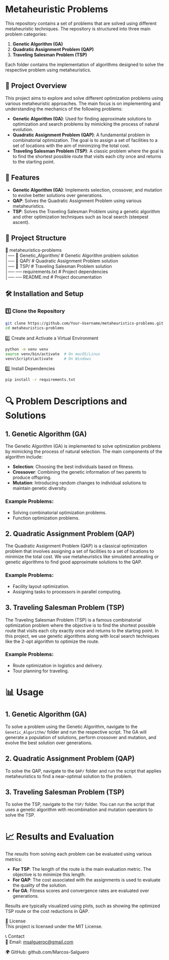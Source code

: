 # Metaheuristic Problems

This repository contains a set of problems that are solved using different metaheuristic techniques. The repository is structured into three main problem categories:

1. **Genetic Algorithm (GA)**
2. **Quadratic Assignment Problem (QAP)**
3. **Traveling Salesman Problem (TSP)**

Each folder contains the implementation of algorithms designed to solve the respective problem using metaheuristics.

## 📌 Project Overview  

This project aims to explore and solve different optimization problems using various metaheuristic approaches. The main focus is on implementing and understanding the mechanics of the following problems:

- **Genetic Algorithm (GA)**: Used for finding approximate solutions to optimization and search problems by mimicking the process of natural evolution.
- **Quadratic Assignment Problem (QAP)**: A fundamental problem in combinatorial optimization. The goal is to assign a set of facilities to a set of locations with the aim of minimizing the total cost.
- **Traveling Salesman Problem (TSP)**: A classic problem where the goal is to find the shortest possible route that visits each city once and returns to the starting point.

## 🚀 Features  

- **Genetic Algorithm (GA)**: Implements selection, crossover, and mutation to evolve better solutions over generations.
- **QAP**: Solves the Quadratic Assignment Problem using various metaheuristics.
- **TSP**: Solves the Traveling Salesman Problem using a genetic algorithm and other optimization techniques such as local search (steepest ascent).

## 📂 Project Structure  

📁 metaheuristics-problems  
│── 📂 Genetic_Algorithm/      # Genetic Algorithm problem solution  
│── 📂 QAP/                    # Quadratic Assignment Problem solution  
│── 📂 TSP/                    # Traveling Salesman Problem solution  
│── ── requirements.txt        # Project dependencies  
│── ── README.md               # Project documentation  

## 🛠️ Installation and Setup  

### 1️⃣ Clone the Repository  

```bash  
git clone https://github.com/Your-Username/metaheuristics-problems.git  
cd metaheuristics-problems
```

2️⃣ Create and Activate a Virtual Environment
```bash
python -m venv venv  
source venv/bin/activate  # On macOS/Linux  
venv\Scripts\activate     # On Windows
```

3️⃣ Install Dependencies
```bash
pip install -r requirements.txt
```
# 🔍 Problem Descriptions and Solutions

## 1. **Genetic Algorithm (GA)**  
The Genetic Algorithm (GA) is implemented to solve optimization problems by mimicking the process of natural selection. The main components of the algorithm include:

- **Selection**: Choosing the best individuals based on fitness.
- **Crossover**: Combining the genetic information of two parents to produce offspring.
- **Mutation**: Introducing random changes to individual solutions to maintain genetic diversity.

### Example Problems:
- Solving combinatorial optimization problems.
- Function optimization problems.

## 2. **Quadratic Assignment Problem (QAP)**  
The Quadratic Assignment Problem (QAP) is a classical optimization problem that involves assigning a set of facilities to a set of locations to minimize the total cost. We use metaheuristics like simulated annealing or genetic algorithms to find good approximate solutions to the QAP.

### Example Problems:
- Facility layout optimization.
- Assigning tasks to processors in parallel computing.

## 3. **Traveling Salesman Problem (TSP)**  
The Traveling Salesman Problem (TSP) is a famous combinatorial optimization problem where the objective is to find the shortest possible route that visits each city exactly once and returns to the starting point. In this project, we use genetic algorithms along with local search techniques like the 2-opt algorithm to optimize the route.

### Example Problems:
- Route optimization in logistics and delivery.
- Tour planning for traveling.

# 📊 Usage  

## 1. **Genetic Algorithm (GA)**  
To solve a problem using the Genetic Algorithm, navigate to the `Genetic_Algorithm/` folder and run the respective script. The GA will generate a population of solutions, perform crossover and mutation, and evolve the best solution over generations.

## 2. **Quadratic Assignment Problem (QAP)**  
To solve the QAP, navigate to the `QAP/` folder and run the script that applies metaheuristics to find a near-optimal solution to the problem.

## 3. **Traveling Salesman Problem (TSP)**  
To solve the TSP, navigate to the `TSP/` folder. You can run the script that uses a genetic algorithm with recombination and mutation operators to solve the TSP.

# 📈 Results and Evaluation  

The results from solving each problem can be evaluated using various metrics:

- **For TSP**: The length of the route is the main evaluation metric. The objective is to minimize this length.
- **For QAP**: The cost associated with the assignments is used to evaluate the quality of the solution.
- **For GA**: Fitness scores and convergence rates are evaluated over generations.

Results are typically visualized using plots, such as showing the optimized TSP route or the cost reductions in QAP.

📄 License  
This project is licensed under the MIT License.

📞 Contact  
📧 Email: msalgueroc@gmail.com

🌍 GitHub: github.com/Marcos-Salguero